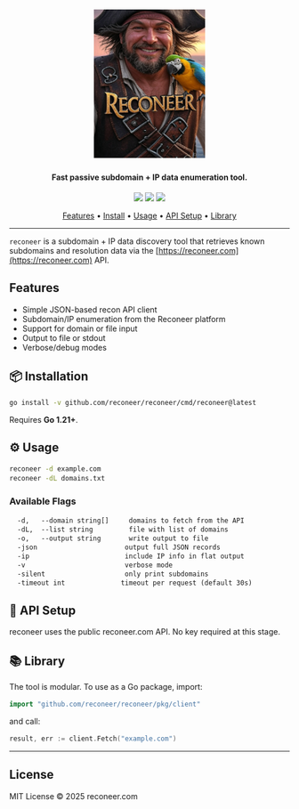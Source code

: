 <h1 align="center">
  <img src="static/reconeer-logo.png" alt="reconeer" width="200px">
  <br>
</h1>

<h4 align="center">Fast passive subdomain + IP data enumeration tool.</h4>

<p align="center">
<a href="https://goreportcard.com/report/github.com/reconeer/reconeer"><img src="https://goreportcard.com/badge/github.com/reconeer/reconeer"></a>
<a href="https://github.com/reconeer/reconeer/issues"><img src="https://img.shields.io/badge/contributions-welcome-brightgreen.svg?style=flat"></a>
<a href="https://github.com/reconeer/reconeer/releases"><img src="https://img.shields.io/github/release/reconeer/reconeer"></a>
</p>

<p align="center">
  <a href="#features">Features</a> •
  <a href="#installation">Install</a> •
  <a href="#usage">Usage</a> •
  <a href="#api-setup">API Setup</a> •
  <a href="#library">Library</a>
</p>

---

`reconeer` is a subdomain + IP data discovery tool that retrieves known subdomains and resolution data via the [https://reconeer.com](https://reconeer.com) API.

## Features

- Simple JSON-based recon API client
- Subdomain/IP enumeration from the Reconeer platform
- Support for domain or file input
- Output to file or stdout
- Verbose/debug modes

## 📦 Installation

```bash
go install -v github.com/reconeer/reconeer/cmd/reconeer@latest
```

Requires **Go 1.21+**.

## ⚙️ Usage

```bash
reconeer -d example.com
reconeer -dL domains.txt
```

### Available Flags

```text
  -d,   --domain string[]     domains to fetch from the API
  -dL,  --list string         file with list of domains
  -o,   --output string       write output to file
  -json                      output full JSON records
  -ip                        include IP info in flat output
  -v                         verbose mode
  -silent                    only print subdomains
  -timeout int              timeout per request (default 30s)
```

## 🔐 API Setup

reconeer uses the public reconeer.com API. No key required at this stage.

## 📚 Library

The tool is modular. To use as a Go package, import:

```go
import "github.com/reconeer/reconeer/pkg/client"
```

and call:

```go
result, err := client.Fetch("example.com")
```

---

## License

MIT License © 2025 reconeer.com